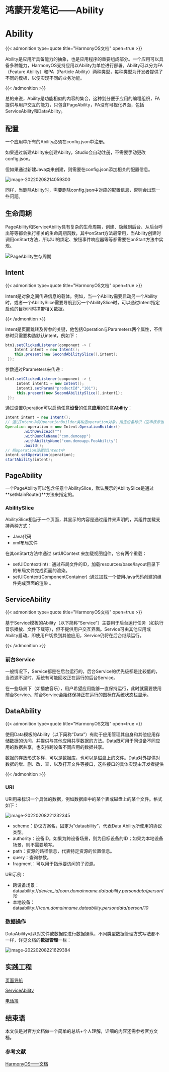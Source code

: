 # 鸿蒙开发笔记——Ability


# Ability

{{< admonition type=quote title="HarmonyOS文档" open=true >}}

Ability是应用所具备能力的抽象，也是应用程序的重要组成部分。一个应用可以具备多种能力，HarmonyOS支持应用以Ability为单位进行部署。Ability可以分为FA（Feature Ability）和PA（Particle Ability）两种类型，每种类型为开发者提供了不同的模板，以便实现不同的业务功能。

 {{< /admonition >}}

总的来说，Ability是功能相似的内容的集合，这种划分便于应用的编程组织，FA提供与用户交互的能力，只包含PageAbility，PA没有可视化界面，包括ServiceAbility和DataAbility。

## 配置

一个应用中所有的Ability必须在config.json中注册。

如果通过新建Ability来创建Ability，Studio会自动注册，不需要手动更改config.json。

但如果通过新建Java类来创建，则需要在config.json添加相关的配置信息。

![image-20220208214059300](/image/Ability/image-20220208214059300.png)

同样，当删除Ability时，需要删除config.json中对应的配置信息，否则会出现一些问题。

## 生命周期

PageAbility和ServiceAbility具有复杂的生命周期，创建、隐藏到后台、从后台呼出等等都会执行相关的生命周期函数，其中onStart方法最常用，当Ability创建时调用onStart方法，所以UI的绑定、按钮事件响应器等等都需要在onStart方法中实现。

![PageAbility生存周期](/image/Ability/生存周期.png)

## Intent

{{< admonition type=quote title="HarmonyOS文档" open=true >}}

Intent是对象之间传递信息的载体。例如，当一个Ability需要启动另一个Ability时，或者一个AbilitySlice需要导航到另一个AbilitySlice时，可以通过Intent指定启动的目标同时携带相关数据。

 {{< /admonition >}}

Intent是页面跳转及传参的关键，他包括Operation与Parameters两个属性，不传参时只需要构造默认intent，例如下：

```java
btn1.setClickedListener(component -> {
 	Intent intent = new Intent();
 	this.present(new SecondAbilitySlice(),intent);
 });
```

参数通过Parameters来传递：

```java
btn1.setClickedListener(component -> {
     Intent intent1 = new Intent();
     intent1.setParam("productId","101");
     this.present(new SecondAbilitySlice(),intent1);
 });
```

通过设置Operation可以启动任意**设备**的任意**应用**的任意**Ability**：

```java
Intent intent = new Intent();
// 通过Intent中的OperationBuilder类构造operation对象，指定设备标识（空串表示当前设备）、应用包名、Ability名称
Operation operation = new Intent.OperationBuilder()
        .withDeviceId("")
        .withBundleName("com.demoapp")
        .withAbilityName("com.demoapp.FooAbility")
        .build();
// 把operation设置到intent中
intent.setOperation(operation);
startAbility(intent);
```

## PageAbility

一个PageAbility可以包含任意个AbilitySlice，默认展示的AbilitySlice是通过**setMainRoute()**方法来指定的。	

### AbilitySlice

AbilitySlice相当于一个页面，其显示的内容是通过组件来声明的，其组件加载⽀持两种⽅式：

- Java代码
- xml布局文件

在其onStart方法中通过 setUIContext 来加载视图组件，它有两个重载：

- setUIContext(int) : 通过布局⽂件的ID，加载resources/base/layout⽬录下的布局⽂件完成⻚⾯的渲染。
- setUIContext(ComponentContainer) :通过加载⼀个使⽤Java代码创建的组件完成⻚⾯的渲染 。

## ServiceAbility

{{< admonition type=quote title="HarmonyOS文档" open=true >}}

基于Service模板的Ability（以下简称“Service”）主要用于后台运行任务（如执行音乐播放、文件下载等），但不提供用户交互界面。Service可由其他应用或Ability启动，即使用户切换到其他应用，Service仍将在后台继续运行。

 {{< /admonition >}}

### 前台Service

一般情况下，Service都是在后台运行的，后台Service的优先级都是比较低的，当资源不足时，系统有可能回收正在运行的后台Service。

在一些场景下（如播放音乐），用户希望应用能够一直保持运行，此时就需要使用前台Service。前台Service会始终保持正在运行的图标在系统状态栏显示。

## DataAbility

{{< admonition type=quote title="HarmonyOS文档" open=true >}}

使用Data模板的Ability（以下简称“Data”）有助于应用管理其自身和其他应用存储数据的访问，并提供与其他应用共享数据的方法。Data既可用于同设备不同应用的数据共享，也支持跨设备不同应用的数据共享。

数据的存放形式多样，可以是数据库，也可以是磁盘上的文件。Data对外提供对数据的增、删、改、查，以及打开文件等接口，这些接口的具体实现由开发者提供

 {{< /admonition >}}

### URI

URI用来标识一个具体的数据，例如数据库中的某个表或磁盘上的某个文件。格式如下：

![image-20220208221232345](/image/Ability/image-20220208221232345.png)

- scheme：协议方案名，固定为“dataability”，代表Data Ability所使用的协议类型。
- authority：设备ID。如果为跨设备场景，则为目标设备的ID；如果为本地设备场景，则不需要填写。
- path：资源的路径信息，代表特定资源的位置信息。
- query：查询参数。
- fragment：可以用于指示要访问的子资源。

URI示例：

- 跨设备场景：dataability://*device_id*/*com.domainname.dataability.persondata*/*person*/*10*
- 本地设备：dataability:///*com.domainname.dataability.persondata*/*person*/*10*

### 数据操作

DataAbility可以对文件或数据库进行数据操纵，不同类型数据管理方式写法都不一样，详见文档的**数据管理**一栏：

![image-20220208221629384](/image/Ability/image-20220208221629384.png)

## 实践工程

[页面导航](https://leeshy-tech.github.io/harmonyos_pagetopage/)

[ServiceAbility](https://leeshy-tech.github.io/harmonyos_serviceability/)

[电话簿](https://leeshy-tech.github.io/harmonyos_addressbook/)

## 结束语

本文仅是对官方文档做一个简单的总结+个人理解，详细的内容还需参考官方文档。

### 参考文献

[HarmonyOS——文档](https://developer.harmonyos.com/cn/docs/documentation/doc-guides/document-outline-0000001064589184)

